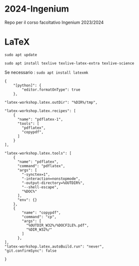 # 2024-Ingenium
Repo per il corso facoltativo Ingenium 2023/2024



# LaTeX
`sudo apt update`

`sudo apt install texlive texlive-latex-extra texlive-science`

Se necessario : `sudo apt install latexmk`


```
{
    "[python]": {
        "editor.formatOnType": true
    },

"latex-workshop.latex.outDir": "%DIR%/tmp",

"latex-workshop.latex.recipes": [
    {
      "name": "pdflatex-1",
      "tools": [
        "pdflatex",
        "copypdf",
      ]
    }
],

"latex-workshop.latex.tools": [
    {
      "name": "pdflatex",
      "command": "pdflatex",
      "args": [
        "-synctex=1",
        "-interaction=nonstopmode",
        "-output-directory=%OUTDIR%",
        "--shell-escape",
        "%DOC%"
      ],
      "env": {}
    },
    {
        "name": "copypdf",
        "command": "cp",
        "args": [
          "%OUTDIR_W32%/%DOCFILE%.pdf",
          "%DIR_W32%/"
        ]
      },
],
"latex-workshop.latex.autoBuild.run": "never",
"git.confirmSync": false

}



```

